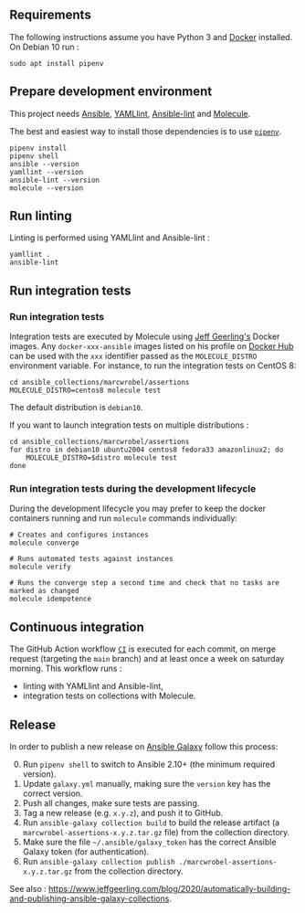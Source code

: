 ## Requirements

The following instructions assume you have Python 3 and [Docker](https://www.docker.com/) installed. On Debian 10 run :

    sudo apt install pipenv

## Prepare development environment

This project needs [Ansible](https://www.ansible.com/), [YAMLlint](https://yamllint.readthedocs.io/en/stable/), [Ansible-lint](https://github.com/ansible/ansible-lint)
and [Molecule](https://molecule.readthedocs.io/en/stable/).

The best and easiest way to install those dependencies is to use [`pipenv`](https://pipenv.pypa.io).

    pipenv install
    pipenv shell
    ansible --version
    yamllint --version
    ansible-lint --version
    molecule --version

## Run linting

Linting is performed using YAMLlint and Ansible-lint :

    yamllint .
    ansible-lint

## Run integration tests

### Run integration tests

Integration tests are executed by Molecule using [Jeff Geerling's](https://www.jeffgeerling.com/) Docker images. Any `docker-xxx-ansible` images listed on his
profile on [Docker Hub](https://hub.docker.com/u/geerlingguy/) can be used with the `xxx` identifier passed as the `MOLECULE_DISTRO` environment variable. For
instance, to run the integration tests on CentOS 8:

    cd ansible_collections/marcwrobel/assertions
    MOLECULE_DISTRO=centos8 molecule test

The default distribution is `debian10`.

If you want to launch integration tests on multiple distributions :

    cd ansible_collections/marcwrobel/assertions
    for distro in debian10 ubuntu2004 centos8 fedora33 amazonlinux2; do
        MOLECULE_DISTRO=$distro molecule test
    done

### Run integration tests during the development lifecycle

During the development lifecycle you may prefer to keep the docker containers running and run `molecule` commands individually:

    # Creates and configures instances
    molecule converge

    # Runs automated tests against instances
    molecule verify

    # Runs the converge step a second time and check that no tasks are marked as changed
    molecule idempotence

## Continuous integration

The GitHub Action workflow [`CI`](https://github.com/marcwrobel/ansible-collection-assertions/actions?query=workflow%3ACI) is executed for each commit, on merge
request (targeting the `main` branch) and at least once a week on saturday morning. This workflow runs :

- linting with YAMLlint and Ansible-lint,
- integration tests on collections with Molecule.

## Release

In order to publish a new release on [Ansible Galaxy](http://galaxy.ansible.com/) follow this process:

0. Run `pipenv shell` to switch to Ansible 2.10+ (the minimum required version).
1. Update `galaxy.yml` manually, making sure the `version` key has the correct version.
2. Push all changes, make sure tests are passing.
3. Tag a new release (e.g. `x.y.z`), and push it to GitHub.
4. Run `ansible-galaxy collection build` to build the release artifact (a `marcwrobel-assertions-x.y.z.tar.gz` file) from the collection directory.
5. Make sure the file `~/.ansible/galaxy_token` has the correct Ansible Galaxy token (for authentication).
6. Run `ansible-galaxy collection publish ./marcwrobel-assertions-x.y.z.tar.gz` from the collection directory.

See also : https://www.jeffgeerling.com/blog/2020/automatically-building-and-publishing-ansible-galaxy-collections.
